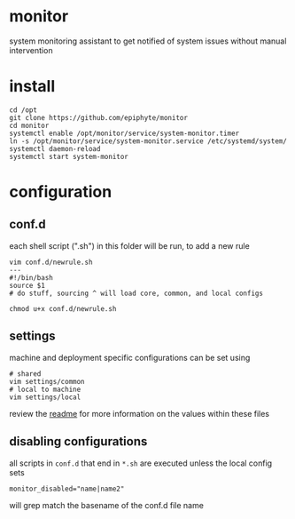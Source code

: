 monitor
===

system monitoring assistant to get notified of system issues without manual intervention

# install

```
cd /opt
git clone https://github.com/epiphyte/monitor
cd monitor
systemctl enable /opt/monitor/service/system-monitor.timer
ln -s /opt/monitor/service/system-monitor.service /etc/systemd/system/
systemctl daemon-reload
systemctl start system-monitor
```

# configuration

## conf.d

each shell script (".sh") in this folder will be run, to add a new rule

```
vim conf.d/newrule.sh
---
#!/bin/bash
source $1
# do stuff, sourcing ^ will load core, common, and local configs
```

```
chmod u+x conf.d/newrule.sh
```

## settings

machine and deployment specific configurations can be set using

```
# shared
vim settings/common
# local to machine
vim settings/local
```

review the [readme](settings/README.md) for more information on the values within these files

## disabling configurations

all scripts in `conf.d` that end in `*.sh` are executed unless the local config sets
```
monitor_disabled="name|name2"
```

will grep match the basename of the conf.d file name
